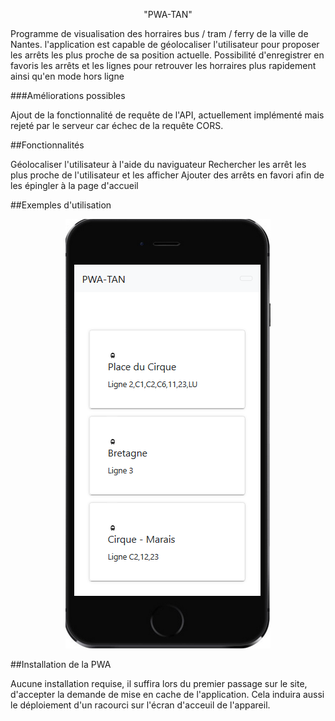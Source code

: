 <p align="center"> "PWA-TAN" </p>

Programme de visualisation des horraires bus / tram / ferry de la ville de Nantes.
l'application est capable de géolocaliser l'utilisateur pour proposer les arrêts les plus proche de sa position actuelle.
Possibilité d'enregistrer en favoris les arrêts et les lignes pour retrouver les horraires plus rapidement ainsi qu'en mode hors ligne 

###Améliorations possibles

Ajout de la fonctionnalité de requête de l'API, actuellement implémenté mais rejeté par le serveur car échec de la requête CORS.

##Fonctionnalités

Géolocaliser l'utilisateur à l'aide du naviguateur
Rechercher les arrêt les plus proche de l'utilisateur et les afficher
Ajouter des arrêts en favori afin de les épingler à la page d'accueil

##Exemples d'utilisation
<p align="center"> 
  <img src="https://github.com/mathiasLoiret/PWA-Tan/blob/master/images/cap1.PNG">
</p>


##Installation de la PWA  

Aucune installation requise, il suffira lors du premier passage sur le site, d'accepter la demande de mise en cache de l'application. Cela induira aussi le déploiement d'un racourci sur l'écran d'acceuil de l'appareil.
